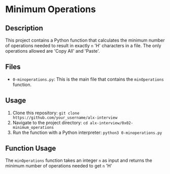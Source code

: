# Minimum Operations

## Description

This project contains a Python function that calculates the minimum number of operations needed to result in exactly `n` 'H' characters in a file. The only operations allowed are 'Copy All' and 'Paste'.

## Files

* `0-minoperations.py`: This is the main file that contains the `minOperations` function.

## Usage

1. Clone this repository: `git clone https://github.com/your_username/alx-interview`
2. Navigate to the project directory: `cd alx-interview/0x02-minimum_operations`
3. Run the function with a Python interpreter: `python3 0-minoperations.py`

## Function Usage

The `minOperations` function takes an integer `n` as input and returns the minimum number of operations needed to get `n` 'H' 